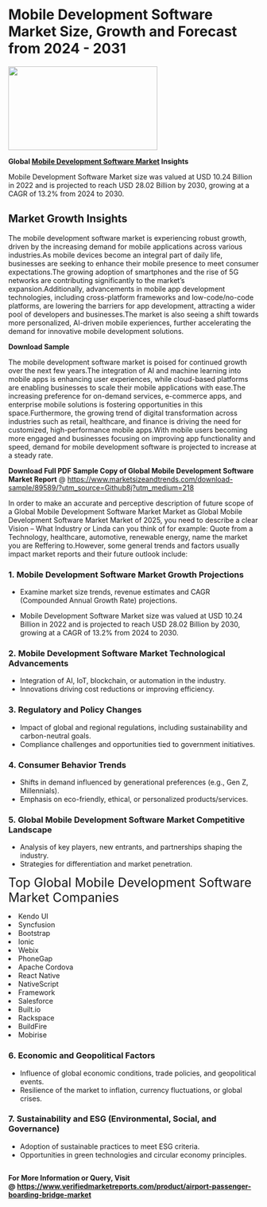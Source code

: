 <H1>Mobile Development Software Market Size, Growth and Forecast from 2024 - 2031</H1><img class="aligncenter size-medium wp-image-584254" src="https://thirdeyenews.in/wp-content/uploads/2024/09/Global-Market-Research-300x168.jpeg" alt="" width="300" height="168" /><p><strong>Global&nbsp;<a href="https://www.marketsizeandtrends.com/download-sample/89589/?utm_source=Github8j?utm_medium=218">Mobile Development Software Market</a> Insights</strong></p><p>Mobile Development Software Market size was valued at USD 10.24 Billion in 2022 and is projected to reach USD 28.02 Billion by 2030, growing at a CAGR of 13.2% from 2024 to 2030.</p><p><h2>Market Growth Insights</h2> <p>The mobile development software market is experiencing robust growth, driven by the increasing demand for mobile applications across various industries.As mobile devices become an integral part of daily life, businesses are seeking to enhance their mobile presence to meet consumer expectations.The growing adoption of smartphones and the rise of 5G networks are contributing significantly to the market’s expansion.Additionally, advancements in mobile app development technologies, including cross-platform frameworks and low-code/no-code platforms, are lowering the barriers for app development, attracting a wider pool of developers and businesses.The market is also seeing a shift towards more personalized, AI-driven mobile experiences, further accelerating the demand for innovative mobile development solutions.</p> <p><strong>Download Sample</strong></p> <p>The mobile development software market is poised for continued growth over the next few years.The integration of AI and machine learning into mobile apps is enhancing user experiences, while cloud-based platforms are enabling businesses to scale their mobile applications with ease.The increasing preference for on-demand services, e-commerce apps, and enterprise mobile solutions is fostering opportunities in this space.Furthermore, the growing trend of digital transformation across industries such as retail, healthcare, and finance is driving the need for customized, high-performance mobile apps.With mobile users becoming more engaged and businesses focusing on improving app functionality and speed, demand for mobile development software is projected to increase at a steady rate.<p><span class=""><strong>Download Full PDF Sample Copy of Global Mobile Development Software Market Report</strong> @ <a href="https://www.marketsizeandtrends.com/download-sample/89589/?utm_source=Github8j?utm_medium=218" target="_blank">https://www.marketsizeandtrends.com/download-sample/89589/?utm_source=Github8j?utm_medium=218</a></span></p><p>In order to make an accurate and perceptive description of future scope of a Global&nbsp;Mobile Development Software Market Market as Global&nbsp;Mobile Development Software Market Market of 2025, you need to describe a clear Vision &ndash; What Industry or Linda can you think of for example: Quote from a Technology, healthcare, automotive, renewable energy, name the market you are Reffering to.However, some general trends and factors usually impact market reports and their future outlook include:</p><h3>1.&nbsp;<strong>Mobile Development Software Market Growth Projections</strong></h3><ul><li>Examine market size trends, revenue estimates and CAGR (Compounded Annual Growth Rate) projections.</li><li><p>Mobile Development Software Market size was valued at USD 10.24 Billion in 2022 and is projected to reach USD 28.02 Billion by 2030, growing at a CAGR of 13.2% from 2024 to 2030.</p></li></ul><h3>2.&nbsp;<strong>Mobile Development Software Market Technological Advancements</strong></h3><ul><li>Integration of AI, IoT, blockchain, or automation in the industry.</li><li>Innovations driving cost reductions or improving efficiency.</li></ul><h3>3.&nbsp;<strong>Regulatory and Policy Changes</strong></h3><ul><li>Impact of global and regional regulations, including sustainability and carbon-neutral goals.</li><li>Compliance challenges and opportunities tied to government initiatives.</li></ul><h3>4.&nbsp;<strong>Consumer Behavior Trends</strong></h3><ul><li>Shifts in demand influenced by generational preferences (e.g., Gen Z, Millennials).</li><li>Emphasis on eco-friendly, ethical, or personalized products/services.</li></ul><h3>5.&nbsp;<strong>Global Mobile Development Software Market Competitive Landscape</strong></h3><ul><li>Analysis of key players, new entrants, and partnerships shaping the industry.</li><li>Strategies for differentiation and market penetration.</li></ul><p data-pm-slice="1 1 []"><span style="color: inherit; font-family: inherit; font-size: 25px;">Top Global Mobile Development Software Market Companies</span></p><div class="" data-test-id=""><p><li>Kendo UI</li><li> Syncfusion</li><li> Bootstrap</li><li> Ionic</li><li> Webix</li><li> PhoneGap</li><li> Apache Cordova</li><li> React Native</li><li> NativeScript</li><li> Framework</li><li> Salesforce</li><li> Built.io</li><li> Rackspace</li><li> BuildFire</li><li> Mobirise</li></p></div><h3>6.&nbsp;<strong>Economic and Geopolitical Factors</strong></h3><ul><li>Influence of global economic conditions, trade policies, and geopolitical events.</li><li>Resilience of the market to inflation, currency fluctuations, or global crises.</li></ul><h3>7.&nbsp;<strong>Sustainability and ESG (Environmental, Social, and Governance)</strong></h3><ul><li>Adoption of sustainable practices to meet ESG criteria.</li><li>Opportunities in green technologies and circular economy principles.</li></ul><h2><strong style="font-size: 14px;">For More Information or Query, Visit @&nbsp;</strong><a style="background-color: #ffffff; font-size: 14px;" href="https://www.marketsizeandtrends.com/report/mobile-development-software-market/" target="_blank">https://www.verifiedmarketreports.com/product/airport-passenger-boarding-bridge-market</a></h2>